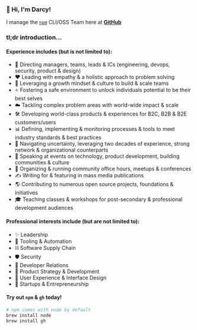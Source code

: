 ### :wave: Hi, I'm Darcy!

I manage the [`npm`](https://github.com/npm) CLI/OSS Team here at [**GitHub**](https://github.com/home)

### tl;dr introduction...

#### Experience includes (but is not limited to):
* 👔 Directing managers, teams, leads & ICs (engineering, devops, security, product & design)
* ❤️ Leading with empathy & a holistic approach to problem solving
* 🌱 Leveraging a growth mindset & culture to build & scale teams
* ⭐️ Fostering a safe environment to unlock individuals potential to be their best selves
* ☁️ Tackling complex problem areas with world-wide impact & scale
* 🛠 Developing world-class products & experiences for B2C, B2B & B2E customers/users
* 📊 Defining, implementing & monitoring processes & tools to meet industry standards & best practices
* 🔎 Navigating uncertainty, leveraging two decades of experience, strong network & organizational counterparts
* 🎤 Speaking at events on technology, product development, building communities & culture
* 🎉 Organizing & running community office hours, meetups & conferences
* ✍️ Writing for & featuring in mass media publications
* 🌎 Contributing to numerous open source projects, foundations & initiatives
* 🎓 Teaching classes & workshops for post-secondary & professional development audiences

#### Professional interests include (but are not limited to): 
* ✨ Leadership
* 🤖 Tooling & Automation
* ⛓ Software Supply Chain
* 🛡 Security
* 💬 Developer Relations
* 🧪 Product Strategy & Development
* 🎨 User Experience & Interface Design
* 💼 Startups & Entrepreneurship

#### Try out `npm` & `gh` today!

```bash
# npm comes with node by default
brew install node
brew install gh
```
